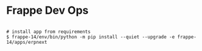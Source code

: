 # Frappe Dev Ops

```

# install app from requirements
$ frappe-14/env/bin/python -m pip install --quiet --upgrade -e frappe-14/apps/erpnext

```
